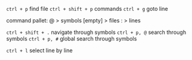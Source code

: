 `ctrl + p`      find file
`ctrl + shift + p`       commands
`ctrl + g`   goto line

command pallet:
@ > symbols
[empty] > files
: > lines


`ctrl + shift + .`    navigate through symbols
`ctrl + p, @`              search through symbols
`ctrl + p, #`              global search through symbols


`ctrl + l`    select line by line